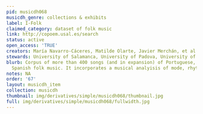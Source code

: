 ```yaml
---
pid: musicdh068
musicdh_genre: collections & exhibits
label: I-Folk
claimed_category: dataset of folk music
link: http://copoem.usal.es/search
status: active
open_access: 'TRUE'
creators: María Navarro-Cáceres, Matilde Olarte, Javier Merchán, et al.; Co-Poem
stewards: University of Salamanca, University of Padova, University of Coimbra
blurb: Corpus of more than 400 songs (and in expansion) of Portuguese, Italian and
  Spanish folk music. It incorporates a musical analyisis of mode, rhythm and phrases.
notes: NA
order: '67'
layout: musicdh_item
collection: musicdh
thumbnail: img/derivatives/simple/musicdh068/thumbnail.jpg
full: img/derivatives/simple/musicdh068/fullwidth.jpg
---
```

